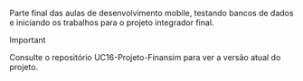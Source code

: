 Parte final das aulas de desenvolvimento mobile, testando bancos de dados e iniciando os trabalhos para o projeto integrador final.

> [!IMPORTANT]
> Consulte o repositório UC16-Projeto-Finansim para ver a versão atual do projeto.
